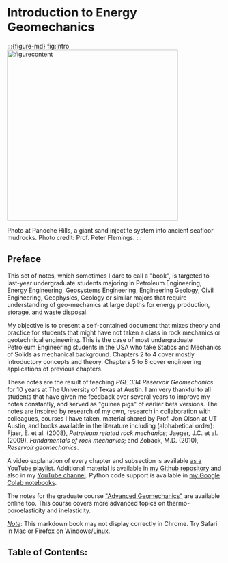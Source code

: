 # Introduction to Energy Geomechanics

:::{figure-md} fig:Intro
<img src="../mynewbook/figures/202410_PanocheHills_DSCF0079.JPG" alt="figurecontent" width="400px">

Photo at Panoche Hills, a giant sand injectite system into ancient seafloor mudrocks. Photo credit: Prof. Peter Flemings.
:::


## Preface

This set of notes, which sometimes I dare to call a "book", is targeted to last-year undergraduate students majoring in Petroleum Engineering, Energy Engineering, Geosystems Engineering, Engineering Geology, Civil Engineering, Geophysics, Geology or similar majors that require understanding of geo-mechanics at large depths for energy production, storage, and waste disposal. 

My objective is to present a self-contained document that mixes theory and practice for students that might have not taken a class in rock mechanics or geotechnical engineering. 
This is the case of most undergraduate Petroleum Engineering students in the USA who take Statics and Mechanics of Solids as mechanical background.
Chapters 2 to 4 cover mostly introductory concepts and theory.
Chapters 5 to 8 cover engineering applications of previous chapters.

These notes are the result of teaching *PGE 334 Reservoir Geomechanics* for 10 years at The University of Texas at Austin.
I am very thankful to all students that have given me feedback over several years to improve my notes constantly, and served as "guinea pigs" of earlier beta versions.
The notes are inspired by research of my own, research in collaboration with colleagues, courses I have taken, material shared by Prof. Jon Olson at UT Austin, and books available in the literature including (alphabetical order): Fjaer, E. et al. (2008), *Petroleum related rock mechanics*; Jaeger, J.C. et al. (2009), *Fundamentals of rock mechanics*; and Zoback, M.D. (2010), *Reservoir geomechanics*.

A video explanation of every chapter and subsection is available [as a YouTube playlist](https://www.youtube.com/playlist?list=PLv0npDbE5HXtZbV42aJXzrOsv-V8q_q8_).
Additional material is available in [my Github repository](https://github.com/dnicolasespinoza/GeomechanicsJupyter) and also in my [YouTube channel](https://www.youtube.com/channel/UCFZu4RgaS8pKsfO75979fvg).
Python code support is available in [my Google Colab notebooks](https://drive.google.com/drive/folders/1rIzjFd5p81JGOSRUkaMiQF018idb1XU3?usp=sharing). 

The notes for the graduate course ["Advanced Geomechanics"](https://dnicolasespinoza.github.io/AdvancedGeomech/) are available online too. This course covers more advanced topics on thermo-poroelasticity and inelasticity. 

*<u>Note</u>*: This markdown book may not display correctly in Chrome. Try Safari in Mac or Firefox on Windows/Linux.

## Table of Contents:

```{tableofcontents}
```